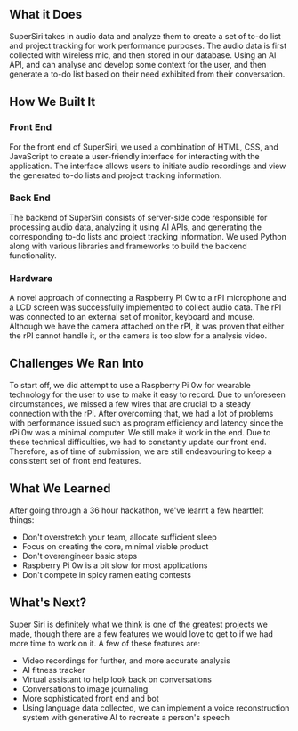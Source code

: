 ## What it Does
SuperSiri takes in audio data and analyze them to create a set of to-do list and project tracking for work performance purposes. The audio data is first collected with wireless mic, and then stored in our database. Using an AI API, and can analyse and develop some context for the user, and then generate a to-do list based on their need exhibited from their conversation. 



## How We Built It

### Front End
For the front end of SuperSiri, we used a combination of HTML, CSS, and JavaScript to create a user-friendly interface for interacting with the application. The interface allows users to initiate audio recordings and view the generated to-do lists and project tracking information.

### Back End
The backend of SuperSiri consists of server-side code responsible for processing audio data, analyzing it using AI APIs, and generating the corresponding to-do lists and project tracking information. We used Python along with various libraries and frameworks to build the backend functionality.

### Hardware
A novel approach of connecting a Raspberry PI 0w to a rPI microphone and a LCD screen was successfully implemented to collect audio data. The rPI was connected to an external set of monitor, keyboard and mouse. Although we have the camera attached on the rPI, it was proven that either the rPI cannot handle it, or the camera is too slow for a analysis video. 



## Challenges We Ran Into

To start off, we did attempt to use a Raspberry Pi 0w for wearable technology for the user to use to make it easy to record. Due to unforeseen circumstances, we missed a few wires that are crucial to a steady connection with the rPi. After overcoming that, we had a lot of problems with performance issued such as program efficiency and latency since the rPi 0w was a minimal computer. We still make it work in the end. Due to these technical difficulties, we had to constantly update our front end. Therefore, as of time of submission, we are still endeavouring to keep a consistent set of front end features.



## What We Learned

After going through a 36 hour hackathon, we've learnt a few heartfelt things:

- Don't overstretch your team, allocate sufficient sleep
- Focus on creating the core, minimal viable product
- Don't overengineer basic steps
- Raspberry Pi 0w is a bit slow for most applications
- Don't compete in spicy ramen eating contests


## What's Next?

Super Siri is definitely what we think is one of the greatest projects we made, though there are a few features we would love to get to if we had more time to work on it. A few of these features are:

- Video recordings for further, and more accurate analysis
- AI fitness tracker
- Virtual assistant to help look back on conversations
- Conversations to image journaling
- More sophisticated front end and bot
- Using language data collected, we can implement a voice reconstruction system with generative AI to recreate a person's speech
